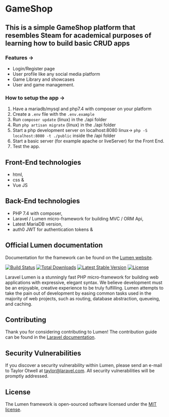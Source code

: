 # GameShop

## This is a simple GameShop platform that resembles Steam for academical purposes of learning how to build basic CRUD apps

### Features ->

- Login/Register page
- User profile like any social media platform
- Game Library and showcases
- User and game management.

### How to setup the app ->

1. Have a mariadb/mysql and php7.4 with composer on your platform
2. Create a `.env` file with the `.env.example`
3. Run `composer update` (linux) in the ./api folder
4. Run `php artisan migrate` (linux) in the ./api folder
5. Start a php development server on localhost:8080 linux-> `php -S localhost:8080 -t ./public` inside the /api folder
6. Start a basic server (for example apache or liveServer) for the Front End.
7. Test the app.

## Front-End technologies

- html,
- css &
- Vue JS

## Back-End technologies

- PHP 7.4 with composer,
- Laravel / Lumen micro-framework for building MVC / ORM Api,
- Latest MariaDB version,
- auth0 JWT for authentication tokens &

## Official Lumen documentation

Documentation for the framework can be found on the [Lumen website](https://lumen.laravel.com/docs).

[![Build Status](https://travis-ci.org/laravel/lumen-framework.svg)](https://travis-ci.org/laravel/lumen-framework)
[![Total Downloads](https://img.shields.io/packagist/dt/laravel/framework)](https://packagist.org/packages/laravel/lumen-framework)
[![Latest Stable Version](https://img.shields.io/packagist/v/laravel/framework)](https://packagist.org/packages/laravel/lumen-framework)
[![License](https://img.shields.io/packagist/l/laravel/framework)](https://packagist.org/packages/laravel/lumen-framework)

Laravel Lumen is a stunningly fast PHP micro-framework for building web applications with expressive, elegant syntax. We believe development must be an enjoyable, creative experience to be truly fulfilling. Lumen attempts to take the pain out of development by easing common tasks used in the majority of web projects, such as routing, database abstraction, queueing, and caching.

## Contributing

Thank you for considering contributing to Lumen! The contribution guide can be found in the [Laravel documentation](https://laravel.com/docs/contributions).

## Security Vulnerabilities

If you discover a security vulnerability within Lumen, please send an e-mail to Taylor Otwell at taylor@laravel.com. All security vulnerabilities will be promptly addressed.

## License

The Lumen framework is open-sourced software licensed under the [MIT license](https://opensource.org/licenses/MIT).
